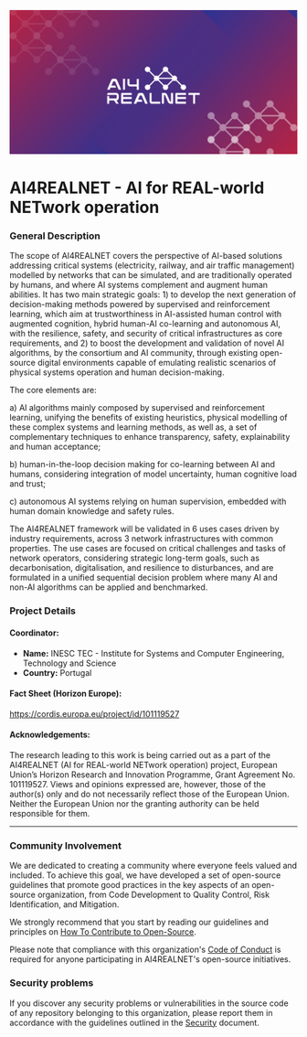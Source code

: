 ![AI4REALNET-banner](https://raw.githubusercontent.com/AI4REALNET/.github/main/profile/ai4realnet-banner.png)

# AI4REALNET - AI for REAL-world NETwork operation 

### General Description

The scope of AI4REALNET covers the perspective of AI-based solutions addressing critical systems (electricity, railway, and air traffic management) modelled by networks that can be simulated, and are traditionally operated by humans, and where AI systems complement and augment human abilities. It has two main strategic goals: 1) to develop the next generation of decision-making methods powered by supervised and reinforcement learning, which aim at trustworthiness in AI-assisted human control with augmented cognition, hybrid human-AI co-learning and autonomous AI, with the resilience, safety, and security of critical infrastructures as core requirements, and 2) to boost the development and validation of novel AI algorithms, by the consortium and AI community, through existing open-source digital environments capable of emulating realistic scenarios of physical systems operation and human decision-making.

The core elements are: 

a) AI algorithms mainly composed by supervised and reinforcement learning, unifying the benefits of existing heuristics, physical modelling of these complex systems and learning methods, as well as, a set of complementary techniques to enhance transparency, safety, explainability and human acceptance; 
 
b) human-in-the-loop decision making for co-learning between AI and humans, considering integration of model uncertainty, human cognitive load and trust; 
 
c) autonomous AI systems relying on human supervision, embedded with human domain knowledge and safety rules.


The AI4REALNET framework will be validated in 6 uses cases driven by industry requirements, across 3 network infrastructures with common properties. The use cases are focused on critical challenges and tasks of network operators, considering strategic long-term goals, such as decarbonisation, digitalisation, and resilience to disturbances, and are formulated in a unified sequential decision problem where many AI and non-AI algorithms can be applied and benchmarked.
                            

### Project Details

#### Coordinator:

* **Name:** INESC TEC - Institute for Systems and Computer Engineering, Technology and Science
* **Country:** Portugal


#### Fact Sheet (Horizon Europe):

https://cordis.europa.eu/project/id/101119527

#### Acknowledgements:

The research leading to this work is being carried out as a part of the AI4REALNET (AI for REAL-world NETwork operation) project, European Union’s Horizon Research and Innovation Programme, Grant Agreement No. 101119527. Views and opinions expressed are, however, those of the author(s) only and do not necessarily reflect those of the European Union. Neither the European Union nor the granting authority can be held responsible for them.

----

### Community Involvement

We are dedicated to creating a community where everyone feels valued and included. To achieve this goal, we have developed a set of open-source guidelines that promote good practices in the key aspects of an open-source organization, from Code Development to Quality Control, Risk Identification, and Mitigation.  

We strongly recommend that you start by reading our guidelines and principles on [How To Contribute to Open-Source](https://github.com/AI4REALNET/.github/blob/main/oss-guidelines.md). 

Please note that compliance with this organization's [Code of Conduct](https://github.com/AI4REALNET/.github/blob/main/code-of-conduct.md) is required for anyone participating in AI4REALNET's open-source initiatives.

### Security problems

If you discover any security problems or vulnerabilities in the source code of any repository belonging to this organization, please report them in accordance with the guidelines outlined in the [Security](https://github.com/AI4REALNET/.github/blob/main/security.md) document.







